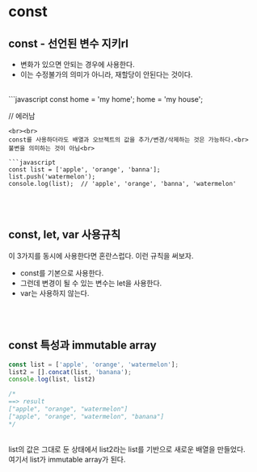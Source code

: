 # const

## const - 선언된 변수 지키rl
* 변화가 있으면 안되는 경우에 사용한다.
* 이는 수정불가의 의미가 아니라, 재할당이 안된다는 것이다.
<br>
```javascript
const home = 'my home';
home = 'my house';

// 에러남
```
<br><br>
const를 사용하더라도 배열과 오브젝트의 값을 추가/변경/삭제하는 것은 가능하다.<br>
불변을 의미하는 것이 아님<br>

```javascript
const list = ['apple', 'orange', 'banna']; 
list.push('watermelon');
console.log(list);  // 'apple', 'orange', 'banna', 'watermelon'
```
<br><br>
## const, let, var 사용규칙
이 3가지를 동시에 사용한다면 혼란스럽다. 이런 규칙을 써보자.
* const를 기본으로 사용한다.
* 그런데 변경이 될 수 있는 변수는 let을 사용한다.
* var는 사용하지 않는다.

<br><br>
## const 특성과 immutable array
```javascript
const list = ['apple', 'orange', 'watermelon'];
list2 = [].concat(list, 'banana');
console.log(list, list2)

/*
==> result
["apple", "orange", "watermelon"]
["apple", "orange", "watermelon", "banana"]
*/
```
<br>
list의 값은 그대로 둔 상태에서 list2라는 list를 기반으로 새로운 배열을 만들었다.<br>
여기서 list가 immutable array가 된다.
